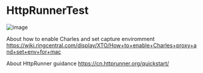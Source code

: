 # HttpRunnerTest

![image](https://images.app.goo.gl/3J4bha2t1RpmrEX86)

About how to enable Charles and set capture enviromment
https://wiki.ringcentral.com/display/XTO/How+to+enable+Charles+proxy+and+set+env+for+mac

About HttpRunner guidance
https://cn.httprunner.org/quickstart/
